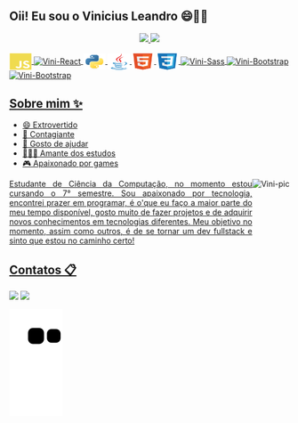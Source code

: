 ## Oii! Eu sou o Vinicius Leandro 😄🖖🏻

<div align="center">
  <a href="https://github.com/viniciushleandro">
  <img height="180em" src="https://github-readme-stats.vercel.app/api?username=viniciushleandro&show_icons=true&theme=radical&include_all_commits=true&count_private=true"/>
  <img height="180em" src="https://github-readme-stats.vercel.app/api/top-langs/?username=viniciushleandro&layout=compact&langs_count=7&theme=radical"/>
</div>  
<div style="display: inline_block"><br>
  <img align="center" alt="Vini-Js" height="30" width="40" src="https://raw.githubusercontent.com/devicons/devicon/master/icons/javascript/javascript-plain.svg"/>
  <img align="center" alt="Vini-React" height="30" width="40" src="https://cdn.jsdelivr.net/gh/devicons/devicon/icons/react/react-original.svg" />
  <img align="center" alt="Vini-Python" height="30" width="40" src="https://raw.githubusercontent.com/devicons/devicon/master/icons/python/python-original.svg"/>
  <img align="center" alt="Vini-Java" height="30" width="40" src="https://raw.githubusercontent.com/devicons/devicon/master/icons/java/java-original.svg"/>
  <img align="center" alt="Vini-HTML" height="30" width="40" src="https://raw.githubusercontent.com/devicons/devicon/master/icons/html5/html5-original.svg"/>
  <img align="center" alt="Vini-CSS" height="30" width="40" src="https://raw.githubusercontent.com/devicons/devicon/master/icons/css3/css3-original.svg"/>
  <img align="center" alt="Vini-Sass" height="30" width="40" src="https://cdn.jsdelivr.net/gh/devicons/devicon/icons/sass/sass-original.svg"/>
  <img align="center" alt="Vini-Bootstrap" height="30" width="40" src="https://cdn.jsdelivr.net/gh/devicons/devicon/icons/bootstrap/bootstrap-plain-wordmark.svg"/>
  <img align="center" alt="Vini-Bootstrap" height="30" width="40" src="https://cdn.jsdelivr.net/gh/devicons/devicon/icons/mysql/mysql-original.svg" />
</div>
  
## Sobre mim ✨
- 😄 Extrovertido
- 🤪 Contagiante
- 🤝 Gosto de ajudar
- 👨🏻‍💻 Amante dos estudos
- 🎮 Apaixonado por games
  
<img align="right" alt="Vini-pic" height="190" src="https://share-cdn.picrew.me/shareImg/org/202203/197705_3pdcv8N1.png">
  
<p align="justify">Estudante de Ciência da Computação, no momento estou cursando o 7° semestre. 
Sou apaixonado por tecnologia, encontrei prazer em programar, é o'que eu faço a maior 
parte do meu tempo disponível, gosto muito de fazer projetos e de adquirir novos conhecimentos em tecnologias diferentes.
Meu objetivo no momento, assim como outros, é de se tornar um dev fullstack e sinto que estou no caminho certo!</p>
  
## Contatos 📋

<div>
  <a href = "mailto:vinilean43@gmail.com"><img src="https://img.shields.io/badge/-Gmail-%23333?style=for-the-badge&logo=gmail&logoColor=white" target="_blank"></a>
  <a href="https://www.linkedin.com/in/vinicius-henrique-leandro-bbb5a61a6/" target="_blank"><img src="https://img.shields.io/badge/-LinkedIn-%230077B5?style=for-the-badge&logo=linkedin&logoColor=white" target="_blank"></a> 
  
  ![Snake animation](https://github.com/viniciushleandro/viniciushleandro/blob/output/github-contribution-grid-snake.svg)
</div>
